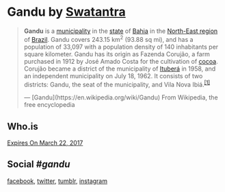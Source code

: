 # Gandu by [Swatantra](https://swatantraorg.github.io/)
> <p><b>Gandu</b> is a <a href="/wiki/Municipalities_of_Brazil" title="Municipalities of Brazil">municipality</a> in the <a href="/wiki/States_of_Brazil" title="States of Brazil">state</a> of <a href="/wiki/Bahia" title="Bahia">Bahia</a> in the <a href="/wiki/Nordeste" title="Nordeste" class="mw-redirect">North-East region</a> of <a href="/wiki/Brazil" title="Brazil">Brazil</a>. Gandu covers 243.15&nbsp;km<sup>2</sup> (93.88&nbsp;sq&nbsp;mi), and has a population of 33,097 with a population density of 140 inhabitants per square kilometer. Gandu has its origin as Fazenda Corujão, a farm purchased in 1912 by José Amado Costa for the cultivation of <a href="/wiki/Cocoa_bean" title="Cocoa bean">cocoa</a>. Corujão became a district of the municipality of <a href="/wiki/Ituber%C3%A1" title="Ituberá">Ituberá</a> in 1958, and an independent municipality on July 18, 1962. It consists of two districts: Gandu, the seat of the municipality, and Vila Nova Ibiá.<sup id="cite_ref-i_1-0" class="reference"><a href="#cite_note-i-1">[1]</a></sup></p>
> &mdash; [Gandu](https://en.wikipedia.org/wiki/Gandu) From Wikipedia, the free encyclopedia

## Who.is
[Expires On March 22, 2017](http://who.is/whois/gandu.org)

## Social *#gandu*
[facebook](https://www.facebook.com/search/top/?q=%23gandu),
[twitter](https://twitter.com/search?q=%23gandu),
[tumblr](https://www.tumblr.com/search/%23gandu),
[instagram](https://www.instagram.com/explore/tags/gandu/)
